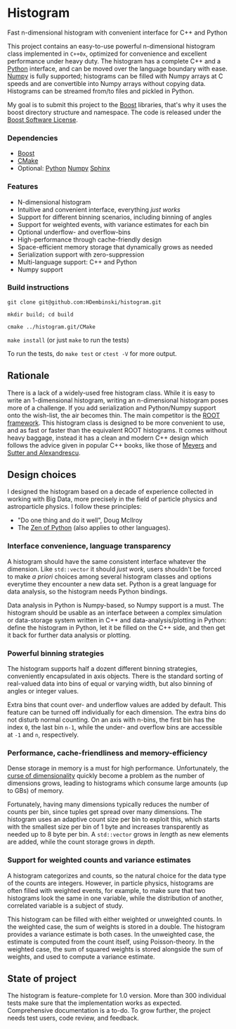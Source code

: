 # Histogram

Fast n-dimensional histogram with convenient interface for C++ and Python

This project contains an easy-to-use powerful n-dimensional histogram class implemented in `C++0x`, optimized for convenience and excellent performance under heavy duty. The histogram has a complete C++ and a [Python](http://www.python.org) interface, and can be moved over the language boundary with ease. [Numpy](http://www.numpy.org) is fully supported; histograms can be filled with Numpy arrays at C speeds and are convertible into Numpy arrays without copying data. Histograms can be streamed from/to files and pickled in Python.

My goal is to submit this project to the [Boost](http://www.boost.org) libraries, that's why it uses the boost directory structure and namespace. The code is released under the [Boost Software License](http://www.boost.org/LICENSE_1_0.txt).

### Dependencies

* [Boost](http://www.boost.org)
* [CMake](https://cmake.org)
* Optional:
  [Python](http://www.python.org)
  [Numpy](http://www.numpy.org)
  [Sphinx](http://www.sphinx-doc.org)

### Features

* N-dimensional histogram
* Intuitive and convenient interface, everything *just works*
* Support for different binning scenarios, including binning of angles
* Support for weighted events, with variance estimates for each bin
* Optional underflow- and overflow-bins
* High-performance through cache-friendly design
* Space-efficient memory storage that dynamically grows as needed
* Serialization support with zero-suppression
* Multi-language support: C++ and Python
* Numpy support

### Build instructions

`git clone git@github.com:HDembinski/histogram.git`

`mkdir build; cd build`

`cmake ../histogram.git/CMake`

`make install` (or just `make` to run the tests)

To run the tests, do `make test` or `ctest -V` for more output.

## Rationale

There is a lack of a widely-used free histogram class. While it is easy to write an 1-dimensional histogram, writing an n-dimensional histogram poses more of a challenge. If you add serialization and Python/Numpy support onto the wish-list, the air becomes thin. The main competitor is the [ROOT framework](https://root.cern.ch). This histogram class is designed to be more convenient to use, and as fast or faster than the equivalent ROOT histograms. It comes without heavy baggage, instead it has a clean and modern C++ design which follows the advice given in popular C++ books, like those of [Meyers](http://www.aristeia.com/books.html) and [Sutter and Alexandrescu](http://www.gotw.ca/publications/c++cs.htm).

## Design choices

I designed the histogram based on a decade of experience collected in working with Big Data, more precisely in the field of particle physics and astroparticle physics. I follow these principles:

* "Do one thing and do it well", Doug McIlroy
* The [Zen of Python](https://www.python.org/dev/peps/pep-0020) (also applies to other languages).

### Interface convenience, language transparency

A histogram should have the same consistent interface whatever the dimension. Like `std::vector` it should *just work*, users shouldn't be forced to make *a priori* choices among several histogram classes and options everytime they encounter a new data set. Python is a great language for data analysis, so the histogram needs Python bindings.

Data analysis in Python is Numpy-based, so Numpy support is a must. The histogram should be usable as an interface between a complex simulation or data-storage system written in C++ and data-analysis/plotting in Python: define the histogram in Python, let it be filled on the C++ side, and then get it back for further data analysis or plotting. 

### Powerful binning strategies

The histogram supports half a dozent different binning strategies, conveniently encapsulated in axis objects. There is the standard sorting of real-valued data into bins of equal or varying width, but also binning of angles or integer values.

Extra bins that count over- and underflow values are added by default. This feature can be turned off individually for each dimension. The extra bins do not disturb normal counting. On an axis with n-bins, the first bin has the index `0`, the last bin `n-1`, while the under- and overflow bins are accessible at `-1` and `n`, respectively.

### Performance, cache-friendliness and memory-efficiency

Dense storage in memory is a must for high performance. Unfortunately, the [curse of dimensionality](https://en.wikipedia.org/wiki/Curse_of_dimensionality) quickly become a problem as the number of dimensions grows, leading to histograms which consume large amounts (up to GBs) of memory.

Fortunately, having many dimensions typically reduces the number of counts per bin, since tuples get spread over many dimensions. The histogram uses an adaptive count size per bin to exploit this, which starts with the smallest size per bin of 1 byte and increases transparently as needed up to 8 byte per bin. A `std::vector` grows in *length* as new elements are added, while the count storage grows in *depth*.

### Support for weighted counts and variance estimates

A histogram categorizes and counts, so the natural choice for the data type of the counts are integers. However, in particle physics, histograms are often filled with weighted events, for example, to make sure that two histograms look the same in one variable, while the distribution of another, correlated variable is a subject of study.

This histogram can be filled with either weighted or unweighted counts. In the weighted case, the sum of weights is stored in a double. The histogram provides a variance estimate is both cases. In the unweighted case, the estimate is computed from the count itself, using Poisson-theory. In the weighted case, the sum of squared weights is stored alongside the sum of weights, and used to compute a variance estimate.

## State of project

The histogram is feature-complete for 1.0 version. More than 300 individual tests make sure that the implementation works as expected. Comprehensive documentation is a to-do. To grow further, the project needs test users, code review, and feedback.
